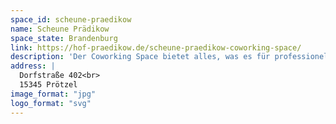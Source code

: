 ```yaml
---
space_id: scheune-praedikow
name: Scheune Prädikow
space_state: Brandenburg
link: https://hof-praedikow.de/scheune-praedikow-coworking-space/
description: 'Der Coworking Space bietet alles, was es für professionelle Meetings und eine ko-kreative Arbeitsumgebung braucht. Für alle, die nicht gern allein arbeiten oder einfach mal einen Tapetenwechsel zum Homeoffice wünschen.'
address: |
  Dorfstraße 402<br>
  15345 Prötzel
image_format: "jpg"
logo_format: "svg"
---
```

